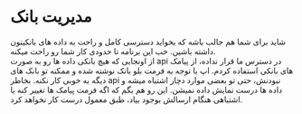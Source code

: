 # مدیریت بانک
شاید برای شما هم جالب باشه که بخواید دسترسی کامل و راحت به داده های بانکیتون داشته باشین. خب این برنامه تا حدودی کار شما رو راحت میکنه. <br>
از اونجایی که هیچ بانکی داده ها رو به صورت api در دسترس ما قرار نداده، از پیامک های بانکی استفاده کردم. اپ با توجه به فرمت بلو بانک نوشته شده و ممکنه تو بانک های دیگه به خوبی کار نکنه. بخاطر api نبودنش، حتی تو بعضی موارد دچار اشتباه میشه و داده ها درست نمایش داده نمیشن. این رو هم بگم که اگه فرمت پیامک ها تغییر کنه یا اشتباهی هنگام ارسالش بوجود بیاد، طبق معمول درست کار نخواهد کرد.
